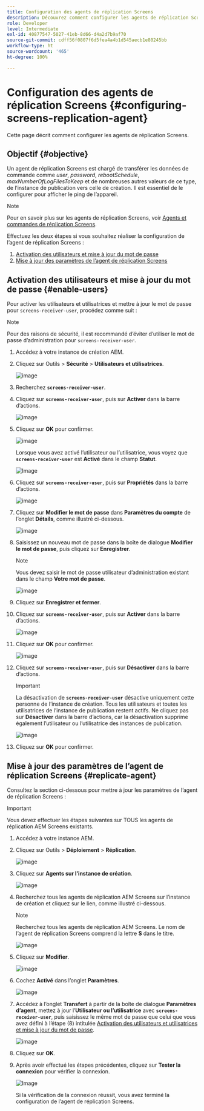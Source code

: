 ```yaml
---
title: Configuration des agents de réplication Screens
description: Découvrez comment configurer les agents de réplication Screens.
role: Developer
level: Intermediate
exl-id: 40877547-5027-41eb-8d66-d4a2d7b9af70
source-git-commit: cdff56f0807f6d5fea4a4b1d545aecb1e80245bb
workflow-type: ht
source-wordcount: '465'
ht-degree: 100%

---
```


# Configuration des agents de réplication Screens {#configuring-screens-replication-agent}

Cette page décrit comment configurer les agents de réplication Screens.

## Objectif {#objective}

Un agent de réplication Screens est chargé de transférer les données de commande comme *user*, *password*, *rebootSchedule*, *maxNumberOfLogFilesToKeep* et de nombreuses autres valeurs de ce type, de l’instance de publication vers celle de création. Il est essentiel de le configurer pour afficher le ping de l’appareil.

>[!NOTE]
>Pour en savoir plus sur les agents de réplication Screens, voir [Agents et commandes de réplication Screens](https://experienceleague.adobe.com/fr/docs/experience-manager-screens/user-guide/administering/author-publish/author-publish-architecture-overview#screens-replication-agents-and-commands).

Effectuez les deux étapes si vous souhaitez réaliser la configuration de l’agent de réplication Screens :

1. [Activation des utilisateurs et mise à jour du mot de passe](#enable-users)
1. [Mise à jour des paramètres de l’agent de réplication Screens](#replicate-agent)

## Activation des utilisateurs et mise à jour du mot de passe {#enable-users}

Pour activer les utilisateurs et utilisatrices et mettre à jour le mot de passe pour `screens-receiver-user`, procédez comme suit :

>[!NOTE]
>Pour des raisons de sécurité, il est recommandé d’éviter d’utiliser le mot de passe d’administration pour `screens-receiver-user`.

1. Accédez à votre instance de création AEM.

1. Cliquez sur Outils > **Sécurité** > **Utilisateurs et utilisatrices**.

   ![image](/help/user-guide/assets/screens-replication/screens-replication1.png)

1. Recherchez **`screens-receiver-user`**.

1. Cliquez sur **`screens-receiver-user`**, puis sur **Activer** dans la barre d’actions.

   ![image](/help/user-guide/assets/screens-replication/screens-replication2.png)

1. Cliquez sur **OK** pour confirmer.

   ![image](/help/user-guide/assets/screens-replication/screens-replication3.png)

   Lorsque vous avez activé l’utilisateur ou l’utilisatrice, vous voyez que **`screens-receiver-user`** est **Activé** dans le champ **Statut**.

   ![Image](/help/user-guide/assets/screens-replication/screens-replication4.png)

1. Cliquez sur **`screens-receiver-user`**, puis sur **Propriétés** dans la barre d’actions.

   ![image](/help/user-guide/assets/screens-replication/screens-replication5.png)

1. Cliquez sur **Modifier le mot de passe** dans **Paramètres du compte** de l’onglet **Détails**, comme illustré ci-dessous.

   ![image](/help/user-guide/assets/screens-replication/screens-replication6.png)

1. Saisissez un nouveau mot de passe dans la boîte de dialogue **Modifier le mot de passe**, puis cliquez sur **Enregistrer**.

   >[!NOTE]
   >Vous devez saisir le mot de passe utilisateur d’administration existant dans le champ **Votre mot de passe**.

   ![image](/help/user-guide/assets/screens-replication/screens-replication7.png)

1. Cliquez sur **Enregistrer et fermer**.

1. Cliquez sur **`screens-receiver-user`**, puis sur **Activer** dans la barre d’actions.

   ![image](/help/user-guide/assets/screens-replication/screens-replication8.png)

1. Cliquez sur **OK** pour confirmer.

   ![image](/help/user-guide/assets/screens-replication/screens-replication9.png)

1. Cliquez sur **`screens-receiver-user`**, puis sur **Désactiver** dans la barre d’actions.

   >[!IMPORTANT]
   > La désactivation de **`screens-receiver-user`** désactive uniquement cette personne de l’instance de création. Tous les utilisateurs et toutes les utilisatrices de l’instance de publication restent actifs. Ne cliquez pas sur **Désactiver** dans la barre d’actions, car la désactivation supprime également l’utilisateur ou l’utilisatrice des instances de publication.

   ![image](/help/user-guide/assets/screens-replication/screens-replication10.png)

1. Cliquez sur **OK** pour confirmer.

## Mise à jour des paramètres de l’agent de réplication Screens {#replicate-agent}

Consultez la section ci-dessous pour mettre à jour les paramètres de l’agent de réplication Screens :

>[!IMPORTANT]
>Vous devez effectuer les étapes suivantes sur TOUS les agents de réplication AEM Screens existants.

1. Accédez à votre instance AEM.
1. Cliquez sur Outils > **Déploiement** > **Réplication**.

   ![image](/help/user-guide/assets/screens-replication/screens-replication1a.png)

1. Cliquez sur **Agents sur l’instance de création**.

   ![image](/help/user-guide/assets/screens-replication/screens-replication1b.png)

1. Recherchez tous les agents de réplication AEM Screens sur l’instance de création et cliquez sur le lien, comme illustré ci-dessous.

   >[!NOTE]
   >Recherchez tous les agents de réplication AEM Screens. Le nom de l’agent de réplication Screens comprend la lettre **S** dans le titre.

   ![image](/help/user-guide/assets/screens-replication/screens-replication1c.png)

1. Cliquez sur **Modifier**.

   ![image](/help/user-guide/assets/screens-replication/screens-replication1d.png)

1. Cochez **Activé** dans l’onglet **Paramètres**.

   ![image](/help/user-guide/assets/screens-replication/screens-replication1e.png)

1. Accédez à l’onglet **Transfert** à partir de la boîte de dialogue **Paramètres d’agent**, mettez à jour l’**Utilisateur ou l’utilisatrice** avec **`screens-receiver-user`**, puis saisissez le même mot de passe que celui que vous avez défini à l’étape (8) intitulée [Activation des utilisateurs et utilisatrices et mise à jour du mot de passe](#enable-users).

   ![image](/help/user-guide/assets/screens-replication/screens-replication1-f.png)

1. Cliquez sur **OK**.

1. Après avoir effectué les étapes précédentes, cliquez sur **Tester la connexion** pour vérifier la connexion.

   ![Image](/help/user-guide/assets/screens-replication/screens-replication1g.png)

   Si la vérification de la connexion réussit, vous avez terminé la configuration de l’agent de réplication Screens.
